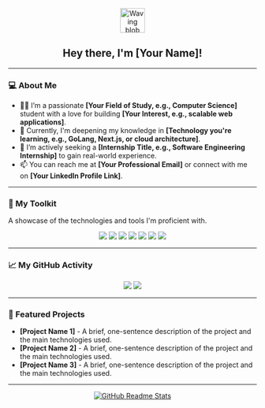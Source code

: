 <div align="center">
  <img src="https://emojis.slackmojis.com/emojis/images/1594191374/9140/blob_wave.gif?1594191374" width="50" alt="Waving blob emoji" />
  <h2>Hey there, I'm [Your Name]!</h2>
</div>

---

### 💻 About Me

- 👨‍💻 I’m a passionate **[Your Field of Study, e.g., Computer Science]** student with a love for building **[Your Interest, e.g., scalable web applications]**.
- 🌱 Currently, I'm deepening my knowledge in **[Technology you're learning, e.g., GoLang, Next.js, or cloud architecture]**.
- 💼 I’m actively seeking a **[Internship Title, e.g., Software Engineering Internship]** to gain real-world experience.
- 📫 You can reach me at **[Your Professional Email]** or connect with me on **[Your LinkedIn Profile Link]**.

---

### 🚀 My Toolkit

A showcase of the technologies and tools I'm proficient with.

<p align="center">
  <img src="https://img.shields.io/badge/Python-3776AB?style=for-the-badge&logo=python&logoColor=white" />
  <img src="https://img.shields.io/badge/JavaScript-F7DF1E?style=for-the-badge&logo=javascript&logoColor=black" />
  <img src="https://img.shields.io/badge/React-61DAFB?style=for-the-badge&logo=react&logoColor=black" />
  <img src="https://img.shields.io/badge/Node.js-339933?style=for-the-badge&logo=node.js&logoColor=white" />
  <img src="https://img.shields.io/badge/PostgreSQL-316192?style=for-the-badge&logo=postgresql&logoColor=white" />
  <img src="https://img.shields.io/badge/Docker-2496ED?style=for-the-badge&logo=docker&logoColor=white" />
  <img src="https://img.shields.io/badge/Amazon_AWS-232F3E?style=for-the-badge&logo=amazon-aws&logoColor=white" />
</p>

---

### 📈 My GitHub Activity

<p align="center">
  <img src="https://github-readme-stats.vercel.app/api?username=[Your-GitHub-Username]&show_icons=true&count_private=true&theme=default&hide_rank=true" />
  <img src="https://github-readme-streak-stats.herokuapp.com/?user=[Your-GitHub-Username]&theme=light" />
</p>

---

### 🌟 Featured Projects

- **[Project Name 1]** - A brief, one-sentence description of the project and the main technologies used.
- **[Project Name 2]** - A brief, one-sentence description of the project and the main technologies used.
- **[Project Name 3]** - A brief, one-sentence description of the project and the main technologies used.

---

<div align="center">
  <a href="https://github.com/anuraghazra/github-readme-stats">
    <img src="https://img.shields.io/badge/Made%20with-GitHub%20Readme%20Stats-1f425f.svg" alt="GitHub Readme Stats" />
  </a>
</div>
